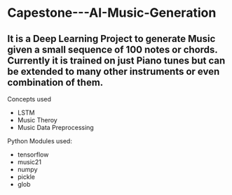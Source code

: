 # Capestone---AI-Music-Generation
## It is a Deep Learning Project to generate Music given a small sequence of 100 notes or chords. Currently it is trained on just Piano tunes but can be extended to many other instruments or even combination of them.

Concepts used
- LSTM
- Music Theroy
- Music Data Preprocessing

Python Modules used:
- tensorflow
- music21
- numpy
- pickle
- glob
